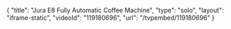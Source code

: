 {
    "title": "Jura E8 Fully Automatic Coffee Machine",
    "type": "solo",
    "layout": "iframe-static",
    "videoId": "119180696",
    "url": "\/tvpembed\/119180696"
}